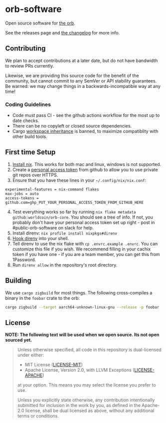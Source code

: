 # orb-software
Open source software for [the orb](https://worldcoin.org/blog/engineering/opening-orb-look-inside-worldcoin-biometric-imaging-device).

See the releases page and [the changelog](CHANGELOG.md) for more info.

## Contributing

We plan to accept contributions at a later date, but do not have bandwidth to review PRs
currently. 

Likewise, we are providing this source code for the benefit of the community, but cannot
commit to any SemVer or API stability guarantees. Be warned: we may change things in a
backwards-incompatible way at any time!

### Coding Guidelines
- Code must pass CI - see the github actions workflow for the most up to date checks.
- There can be no copyleft or closed source dependencies.
- Cargo [workspace inheritance] is banned, to maximize compatiblity with other build tools.

## First time Setup

1. [Install nix][nix]. This works for both mac and linux, windows is not supported.
2. Create a [personal access token][PAC] from github to allow you to use private git repos over HTTPS.
3. Ensure that you have these lines in your `~/.config/nix/nix.conf`:
```
experimental-features = nix-command flakes
max-jobs = auto
access-tokens = github.com=ghp_PUT_YOUR_PERSONAL_ACCESS_TOKEN_FROM_GITHUB_HERE
```
4. Test everything works so far by running `nix flake metadata github:worldcoin/orb-core`. You should see a tree of info. If not, you probably don't have your personal access token set up right - post in #public-orb-software on slack for help.
5. Install direnv: `nix profile install nixpkgs#direnv`
6. [Hook direnv](https://direnv.net/docs/hook.html) into your shell.
7. Tell direnv to use the nix flake with `cp .envrc.example .envrc`. You can customize this file if you wish. We recommend filling in your cachix token if you have one - if you are a team member, you can get this from 1Password.
8. Run `direnv allow` in the repository's root directory.

## Building

We use `cargo zigbuild` for most things. The following cross-compiles a binary
in the `foobar` crate to the orb:
```bash
cargo zigbuild --target aarch64-unknown-linux-gnu --release -p foobar
```

## License
**NOTE: The following text will be used when we open source. Its not open sourced yet.**

> Unless otherwise specified, all code in this repository is dual-licensed under either:
> - MIT License ([LICENSE-MIT](LICENSE-MIT))
> - Apache License, Version 2.0, with LLVM Exceptions ([LICENSE-APACHE](LICENSE-APACHE))
>
> at your option. This means you may select the license you prefer to use.
>
> Unless you explicitly state otherwise, any contribution intentionally submitted for inclusion
> in the work by you, as defined in the Apache-2.0 license, shall be dual licensed as above,
> without any additional terms or conditions.

[nix]: https://nixos.org/download.html
[PAC]: https://docs.github.com/en/authentication/keeping-your-account-and-data-secure/managing-your-personal-access-tokens#creating-a-personal-access-token-classic
[workspace inheritance]: https://doc.rust-lang.org/cargo/reference/workspaces.html#the-package-table
